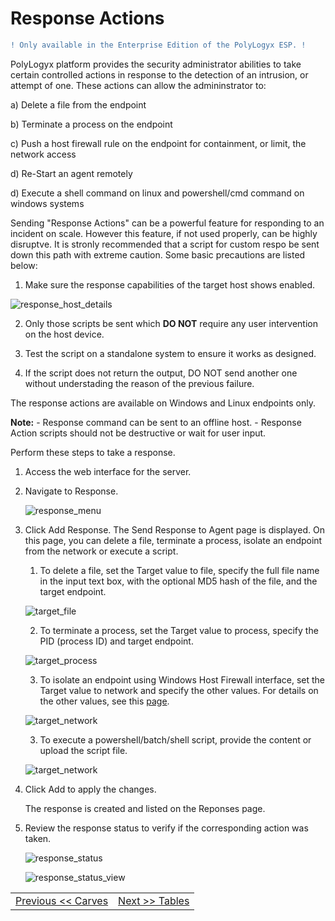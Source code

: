 Response Actions
=================================== 

```diff
! Only available in the Enterprise Edition of the PolyLogyx ESP. !
```


PolyLogyx platform provides the security administrator abilities to take certain controlled actions in response to the detection of an intrusion, or attempt of one. These actions can allow the admininstrator to:

a) Delete a file from the endpoint

b) Terminate a process on the endpoint

c) Push a host firewall rule on the endpoint for containment, or limit, the network access

d) Re-Start an agent remotely

d) Execute a shell command on linux and powershell/cmd command on windows systems

Sending "Response Actions" can be a powerful feature for responding to an incident on scale. However this feature, if not used properly, can be highly disruptve. It is stronly recommended that a script for custom respo be sent down this path with extreme caution. Some basic precautions are listed below:


1) Make sure the response capabilities of the target host shows enabled.

![response_host_details](../images/host_details_response.png)

2) Only those scripts be sent which **DO NOT** require any user intervention on the host device.

3) Test the script on a standalone system to ensure it works as designed.

4) If the script does not return the output, DO NOT send another one without understading the reason of the previous failure.

The response actions are available on Windows and Linux endpoints only. 

**Note:** 
	- Response command can be sent to an offline host.
	- Response Action scripts should not be destructive or wait for user input.

Perform these steps to take a response.
1. Access the web interface for the server.
2. Navigate to Response. 

   ![response_menu](../images/response_menu.png)
3. Click Add Response. The Send Response to Agent page is displayed. 
   On this page, you can delete a file, terminate a process, isolate an endpoint from the network or execute a script.
   
   1. To delete a file, set the Target value to file, specify the full file name in the input text box, with the optional MD5 hash of the file, and the target endpoint.
   
   ![target_file](../images/target_file.png)
   
   2. To terminate a process, set the Target value to process, specify the PID (process ID) and target endpoint.
   
   ![target_process](../images/target_process.png)
   
   3. To isolate an endpoint using Windows Host Firewall interface, set the Target value to network and specify the other values. For details on the other values, see this [page](https://docs.microsoft.com/en-us/previous-versions/windows/it-pro/windows-server-2008-R2-and-2008/cc722141(v=ws.10)).
   
   ![target_network](../images/target_network.png)
   
   3. To execute a powershell/batch/shell script, provide the content or upload the script file.
   
   ![target_network](../images/target_script.png)
   
 4. Click Add to apply the changes.
 
    The response is created and listed on the Reponses page. 
    
 5. Review the response status to verify if the corresponding action was taken.  
 
    ![response_status](../images/response_action_page.png)

    ![response_status_view](../images/response_action_page_view.png)


|										|																							|
|:---									|													   								    ---:|
|[Previous << Carves](../10_Carves/Readme.md)  | [Next >> Tables](../12_Tables/Readme.md)|
